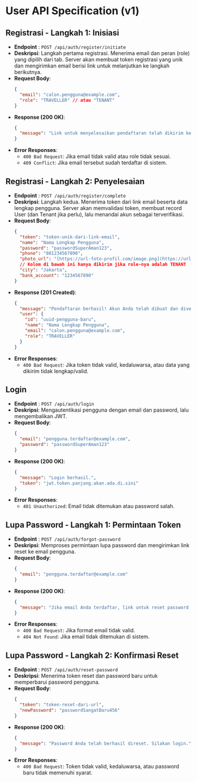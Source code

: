 # User API Specification (v1)

## Registrasi - Langkah 1: Inisiasi

- **Endpoint** : `POST /api/auth/register/initiate`
- **Deskripsi**: Langkah pertama registrasi. Menerima email dan peran (role) yang dipilih dari tab. Server akan membuat token registrasi yang unik dan mengirimkan email berisi link untuk melanjutkan ke langkah berikutnya.
- **Request Body**:
  ```json
  {
    "email": "calon.pengguna@example.com",
    "role": "TRAVELLER" // atau "TENANT"
  }
  ```
- **Response (200 OK)**:
  ```json
  {
    "message": "Link untuk menyelesaikan pendaftaran telah dikirim ke email Anda. Silakan periksa kotak masuk Anda."
  }
  ```
- **Error Responses**:
  - `400 Bad Request`: Jika email tidak valid atau role tidak sesuai.
  - `409 Conflict`: Jika email tersebut sudah terdaftar di sistem.

## Registrasi - Langkah 2: Penyelesaian

- **Endpoint** : `POST /api/auth/register/complete`
- **Deskripsi**: Langkah kedua. Menerima token dari link email beserta data lengkap pengguna. Server akan memvalidasi token, membuat record User (dan Tenant jika perlu), lalu menandai akun sebagai terverifikasi.
- **Request Body**:
  ```json
  {
    "token": "token-unik-dari-link-email",
    "name": "Nama Lengkap Pengguna",
    "password": "passwordSuperAman123",
    "phone": "081234567890",
    "photo_url": "[https://url-foto-profil.com/image.png](https://url-foto-profil.com/image.png)",
    // Kolom di bawah ini hanya dikirim jika role-nya adalah TENANT
    "city": "Jakarta",
    "bank_account": "1234567890"
  }
  ```
- **Response (201 Created)**:
  ```json
  {
    "message": "Pendaftaran berhasil! Akun Anda telah dibuat dan diverifikasi. Silakan login.",
    "user": {
      "id": "uuid-pengguna-baru",
      "name": "Nama Lengkap Pengguna",
      "email": "calon.pengguna@example.com",
      "role": "TRAVELLER"
    }
  }
  ```
- **Error Responses**:
  - `400 Bad Request`: Jika token tidak valid, kedaluwarsa, atau data yang dikirim tidak lengkap/valid.

## Login

- **Endpoint** : `POST /api/auth/login`
- **Deskripsi**: Mengautentikasi pengguna dengan email dan password, lalu mengembalikan JWT.
- **Request Body**:
  ```json
  {
    "email": "pengguna.terdaftar@example.com",
    "password": "passwordSuperAman123"
  }
  ```
- **Response (200 OK)**:
  ```json
  {
    "message": "Login berhasil.",
    "token": "jwt.token.panjang.akan.ada.di.sini"
  }
  ```
- **Error Responses**:
  - `401 Unauthorized`: Email tidak ditemukan atau password salah.

## Lupa Password - Langkah 1: Permintaan Token

- **Endpoint** : `POST /api/auth/forgot-password`
- **Deskripsi**: Memproses permintaan lupa password dan mengirimkan link reset ke email pengguna.
- **Request Body**:
  ```json
  {
    "email": "pengguna.terdaftar@example.com"
  }
  ```
- **Response (200 OK)**:
  ```json
  {
    "message": "Jika email Anda terdaftar, link untuk reset password telah dikirimkan."
  }
  ```
- **Error Responses**:
  - `400 Bad Request`: Jika format email tidak valid.
  - `404 Not Found`: Jika email tidak ditemukan di sistem.

## Lupa Password - Langkah 2: Konfirmasi Reset

- **Endpoint** : `POST /api/auth/reset-password`
- **Deskripsi**: Menerima token reset dan password baru untuk memperbarui password pengguna.
- **Request Body**:
  ```json
  {
    "token": "token-reset-dari-url",
    "newPassword": "passwordSangatBaru456"
  }
  ```
- **Response (200 OK)**:
  ```json
  {
    "message": "Password Anda telah berhasil direset. Silakan login."
  }
  ```
- **Error Responses**:
  - `400 Bad Request`: Token tidak valid, kedaluwarsa, atau password baru tidak memenuhi syarat.
